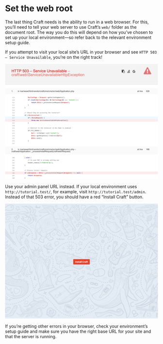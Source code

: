 # Set the web root

The last thing Craft needs is the ability to run in a web browser. For this, you’ll need to tell your web server to use Craft’s `web/` folder as the document root. The way you do this will depend on how you’ve chosen to set up your local environment—so refer back to the relevant environment setup guide.

If you attempt to visit your local site’s URL in your browser and see `HTTP 503 – Service Unavailable`, you’re on the right track!

<BrowserShot url="https://tutorial.test" :link="false">
<img src="../../images/tutorial-503.png" alt="Screenshot of 503 unavailable error that means we’re close" />
</BrowserShot>

Use your admin panel URL instead. If your local environment uses `http://tutorial.test/`, for example, visit `http://tutorial.test/admin`. Instead of that 503 error, you should have a red “Install Craft” button.

<BrowserShot url="https://tutorial.test/admin/install" :link="false">
<img src="../../images/tutorial-install.png" alt="Screenshot of 503 unavailable error that means we’re close" />
</BrowserShot>

If you’re getting other errors in your browser, check your environment’s setup guide and make sure you have the right base URL for your site and that the server is running.
